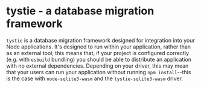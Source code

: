 # tystie - a database migration framework

`tystie` is a database migration framework designed for integration into your
Node applications. It's designed to run within your application, rather than as
an external tool; this means that, if your project is configured correctly (e.g.
with `esbuild` bundling) you should be able to distribute an application with no
external dependencies. Depending on your driver, this may mean that your users
can run your application without running `npm install`--this is the case with
`node-sqlite3-wasm` and the `tystie-sqlite3-wasm` driver.
